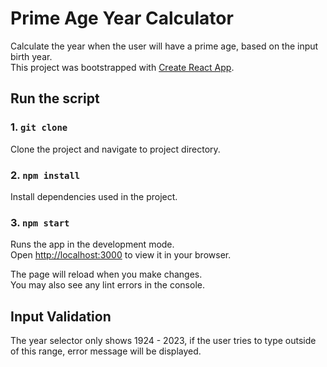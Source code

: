 # Prime Age Year Calculator

Calculate the year when the user will have a prime age, based on the input birth year.\
This project was bootstrapped with [Create React App](https://github.com/facebook/create-react-app).

## Run the script 

### 1. `git clone`

Clone the project and navigate to project directory.

### 2. `npm install`

Install dependencies used in the project.

### 3. `npm start`

Runs the app in the development mode.\
Open [http://localhost:3000](http://localhost:3000) to view it in your browser.

The page will reload when you make changes.\
You may also see any lint errors in the console.

## Input Validation

The year selector only shows 1924 - 2023, if the user tries to type outside of this range, error message will be displayed.
